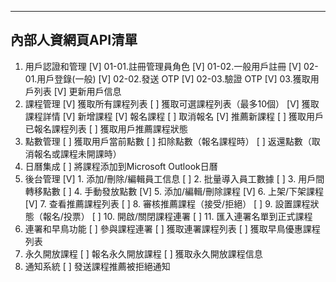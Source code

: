 --- 
## 內部人資網頁API清單
1. 用戶認證和管理
[V] 01-01.註冊管理員角色
[V] 01-02.一般用戶註冊
[V] 02-01.用戶登錄(一般)
[V] 02-02.發送 OTP
[V] 02-03.驗證 OTP
[V] 03.獲取用戶列表
[V] 更新用戶信息
2. 課程管理
[V] 獲取所有課程列表
[ ] 獲取可選課程列表（最多10個）
[V] 獲取課程詳情
[V] 新增課程
[V] 報名課程
[ ] 取消報名
[V] 推薦新課程
[ ] 獲取用戶已報名課程列表
[ ] 獲取用戶推薦課程狀態
3. 點數管理
[ ] 獲取用戶當前點數
[ ] 扣除點數（報名課程時）
[ ] 返還點數（取消報名或課程未開課時）
4. 日曆集成
[ ] 將課程添加到Microsoft Outlook日曆
5. 後台管理
[V] 1. 添加/刪除/編輯員工信息
[ ] 2. 批量導入員工數據
[ ] 3. 用戶間轉移點數
[ ] 4. 手動發放點數
[V] 5. 添加/編輯/刪除課程
[V] 6. 上架/下架課程
[V] 7. 查看推薦課程列表
[ ] 8. 審核推薦課程（接受/拒絕）
[ ] 9. 設置課程狀態（報名/投票）
[ ] 10. 開啟/關閉課程連署
[ ] 11. 匯入連署名單到正式課程
6. 連署和早鳥功能
[ ] 參與課程連署
[ ] 獲取連署課程列表
[ ] 獲取早鳥優惠課程列表
7. 永久開放課程
[ ] 報名永久開放課程
[ ] 獲取永久開放課程信息
8. 通知系統
[ ] 發送課程推薦被拒絕通知